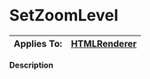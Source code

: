 



<h1 class="heading"><span class="name">SetZoomLevel</span></h1>

| Applies To: | [HTMLRenderer](../a-z/htmlrenderer.md) |
| --- | ---  |


**Description**


